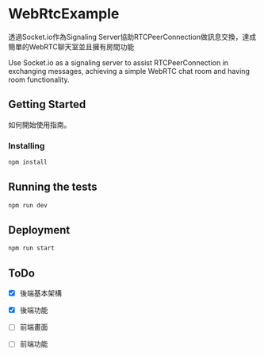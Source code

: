 # WebRtcExample

透過Socket.io作為Signaling Server協助RTCPeerConnection做訊息交換，達成簡單的WebRTC聊天室並且擁有房間功能

Use Socket.io as a signaling server to assist RTCPeerConnection in exchanging messages, achieving a simple WebRTC chat room and having room functionality.

## Getting Started

如何開始使用指南。

### Installing

```bash
npm install
```

## Running the tests

```bash
npm run dev
```

## Deployment

```bash
npm run start
```
## ToDo

- [X] 後端基本架構
- [X] 後端功能
- [ ] 前端畫面
- [ ] 前端功能
 
